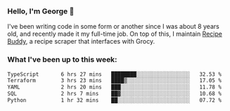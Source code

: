### Hello, I'm George 👋

I've been writing code in some form or another since I was about 8 years old, and recently made it my full-time job. On top of this, I maintain [Recipe Buddy](https://github.com/georgegebbett/recipe-buddy), a recipe scraper that interfaces with Grocy.  

<!--
**georgegebbett/georgegebbett** is a ✨ _special_ ✨ repository because its `README.md` (this file) appears on your GitHub profile.

Here are some ideas to get you started:

- 🔭 I’m currently working on ...
- 🌱 I’m currently learning ...
- 👯 I’m looking to collaborate on ...
- 🤔 I’m looking for help with ...
- 💬 Ask me about ...
- 📫 How to reach me: ...
- 😄 Pronouns: ...
- ⚡ Fun fact: ...
-->

### What I've been up to this week:
<!--START_SECTION:waka-->

```txt
TypeScript       6 hrs 27 mins   ████████░░░░░░░░░░░░░░░░░   32.53 %
Terraform        3 hrs 23 mins   ████▒░░░░░░░░░░░░░░░░░░░░   17.05 %
YAML             2 hrs 20 mins   ███░░░░░░░░░░░░░░░░░░░░░░   11.78 %
SQL              2 hrs 7 mins    ██▓░░░░░░░░░░░░░░░░░░░░░░   10.68 %
Python           1 hr 32 mins    ██░░░░░░░░░░░░░░░░░░░░░░░   07.72 %
```

<!--END_SECTION:waka-->
